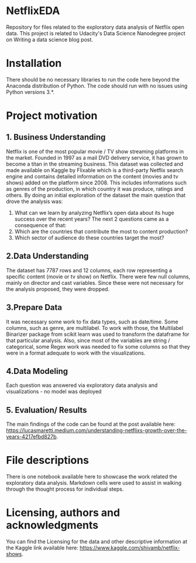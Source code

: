 # NetflixEDA
Repository for files related to the exploratory data analysis of Netflix open data. This project is related to Udacity's Data Science Nanodegree project on Writing a data science blog post.

# Installation

There should be no necessary libraries to run the code here beyond the Anaconda distribution of Python. The code should run with no issues using Python versions 3.*.

# Project motivation

## 1. Business Understanding
Netflix is one of the most popular movie / TV show streaming platforms in the market. Founded in 1997 as a mail DVD delivery service, it has grown to become a titan in the streaming business. This dataset was collected and made available on Kaggle by Flixable  which is a third-party Netflix search engine and contains detailed information on the content (movies and tv shows) added on the platform since 2008. This includes informations such as genres of the production, in which country it was produce, ratings and others.  By doing an initial exploration of the dataset the main question that drove the analysis was:
1. What can we learn by analyzing Netflix’s open data about its huge success over the recent years?
The next 2 questions came as a consequence of that:
2. Which are the countries that contribute the most to content production?
3. Which sector of audience do these countries target the most?

## 2.Data Understanding
The dataset has 7787 rows and 12 columns, each row representing a specific content (movie or tv show) on Netflix. There were few null columns, mainly on director and cast variables. Since these were not necessary for the analysis proposed, they were dropped.
## 3.Prepare Data
It was necessary some work to fix data types, such as date/time. Some columns, such as genre, are multilabel. To work with those, the Multilabel Binarizer package from scikit learn was used to transform the dataframe for that particular analysis. Also, since most of the variables are string / categorical, some Regex work was needed to fix some columns so that they were in a format adequate to work with the visualizations.
## 4.Data Modeling
Each question was answered via exploratory data analysis and visualizations - no model was deployed

## 5. Evaluation/ Results
The main findings of the code can be found at the post available here: https://lucasmaretti.medium.com/understanding-netflixs-growth-over-the-years-4217efbd827b.

# File descriptions
There is one notebook available here to showcase the work related the exploratory data analysis. Markdown cells were used to assist in walking through the thought process for individual steps.

# Licensing, authors and acknowledgments
You can find the Licensing for the data and other descriptive information at the Kaggle link available here: https://www.kaggle.com/shivamb/netflix-shows. 
